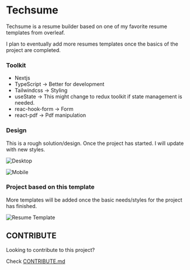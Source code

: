 # Techsume

Techsume is a resume builder based on one of my favorite resume templates from overleaf.

I plan to eventually add more resumes templates once the basics of the project are completed.

### Toolkit
- Nextjs
- TypeScript -> Better for development
- Tailwindcss -> Styling
- useState -> This might change to redux toolkit if state management is needed.
- reac-hook-form -> Form
- react-pdf -> Pdf manipulation

### Design
This is a rough solution/design. Once the project has started. I will update with new styles.

![Desktop](https://github.com/makyfj/Techsume/blob/main/assets/design-desktop.png?raw=true)

![Mobile](https://github.com/makyfj/Techsume/blob/main/assets/design-mobile.png?raw=true)


### Project based on this template
More templates will be added once the basic needs/styles for the project has finished.

![Resume Template](https://github.com/makyfj/Techsume/blob/main/assets/Jake-template.png?raw=true)


## CONTRIBUTE

Looking to contribute to this project?

Check [CONTRIBUTE.md](https://github.com/makyfj/Techsume/blob/main/CONTRIBUTE.md)
